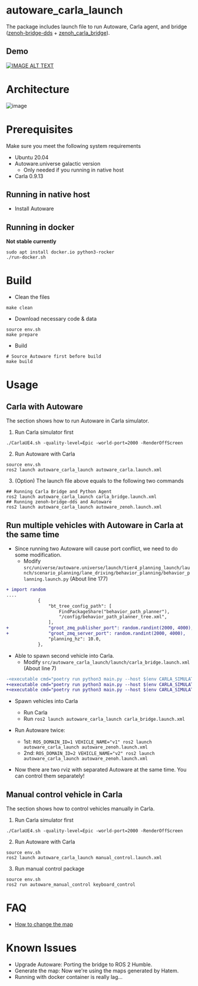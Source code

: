 # autoware_carla_launch

The package includes launch file to run Autoware, Carla agent, and bridge ([zenoh-bridge-dds](https://github.com/eclipse-zenoh/zenoh-plugin-dds) + [zenoh_carla_bridge](https://github.com/evshary/zenoh_carla_bridge)).

## Demo

[![IMAGE ALT TEXT](http://img.youtube.com/vi/UFBRMqJ2r0w/0.jpg)](https://youtu.be/UFBRMqJ2r0w "Run multiple vehicles with Autoware in Carla")

# Architecture

![image](https://user-images.githubusercontent.com/456210/232400804-e0e0a755-0f6d-4873-a8ad-f1188011c993.png)

# Prerequisites

Make sure you meet the following system requirements

* Ubuntu 20.04
* Autoware.universe galactic version
  - Only needed if you running in native host
* Carla 0.9.13

## Running in native host

* Install Autoware

## Running in docker

**Not stable currently**

```shell
sudo apt install docker.io python3-rocker
./run-docker.sh
```

# Build

* Clean the files

```shell
make clean
```

* Download necessary code & data

```shell
source env.sh
make prepare
```

* Build

```shell
# Source Autoware first before build
make build
```

# Usage

## Carla with Autoware

The section shows how to run Autoware in Carla simulator.

1. Run Carla simulator first

```shell
./CarlaUE4.sh -quality-level=Epic -world-port=2000 -RenderOffScreen
```

2. Run Autoware with Carla
 
```shell
source env.sh
ros2 launch autoware_carla_launch autoware_carla.launch.xml
```

3. (Option) The launch file above equals to the following two commands

```shell
## Running Carla Bridge and Python Agent
ros2 launch autoware_carla_launch carla_bridge.launch.xml
## Running zenoh-bridge-dds and Autoware
ros2 launch autoware_carla_launch autoware_zenoh.launch.xml
```

## Run multiple vehicles with Autoware in Carla at the same time

* Since running two Autoware will cause port conflict, we need to do some modification.
  - Modify `src/universe/autoware.universe/launch/tier4_planning_launch/launch/scenario_planning/lane_driving/behavior_planning/behavior_planning.launch.py` (About line 177) 

```diff
+ import random
....
            {
                "bt_tree_config_path": [
                    FindPackageShare("behavior_path_planner"),
                    "/config/behavior_path_planner_tree.xml",
                ],
+               "groot_zmq_publisher_port": random.randint(2000, 4000),
+               "groot_zmq_server_port": random.randint(2000, 4000),
                "planning_hz": 10.0,
            },
```

* Able to spawn second vehicle into Carla.
  - Modify `src/autoware_carla_launch/launch/carla_bridge.launch.xml` (About line 7)

```diff
-<executable cmd="poetry run python3 main.py --host $(env CARLA_SIMULATOR_IP) --rolename $(env VEHICLE_NAME)" cwd="$(env AUTOWARE_CARLA_ROOT)/external/zenoh_carla_bridge/carla_agent" output="screen" />
+<executable cmd="poetry run python3 main.py --host $(env CARLA_SIMULATOR_IP) --rolename 'v1' --position 87.687683,145.671295,0.300000,0.000000,90.000053,0.000000" cwd="$(env AUTOWARE_CARLA_ROOT)/external/zenoh_carla_bridge/carla_agent" output="screen" />
+<executable cmd="poetry run python3 main.py --host $(env CARLA_SIMULATOR_IP) --rolename 'v2' --position 92.109985,227.220001,0.300000,0.000000,-90.000298,0.000000" cwd="$(env AUTOWARE_CARLA_ROOT)/external/zenoh_carla_bridge/carla_agent" output="screen" />
```

* Spawn vehicles into Carla
  - Run Carla
  - Run `ros2 launch autoware_carla_launch carla_bridge.launch.xml`

* Run Autoware twice:
  - 1st: `ROS_DOMAIN_ID=1 VEHICLE_NAME="v1" ros2 launch autoware_carla_launch autoware_zenoh.launch.xml`
  - 2nd: `ROS_DOMAIN_ID=2 VEHICLE_NAME="v2" ros2 launch autoware_carla_launch autoware_zenoh.launch.xml`

* Now there are two rviz with separated Autoware at the same time. You can control them separately!

## Manual control vehicle in Carla

The section shows how to control vehicles manually in Carla.

1. Run Carla simulator first

```shell
./CarlaUE4.sh -quality-level=Epic -world-port=2000 -RenderOffScreen
```

2. Run Autoware with Carla

```shell
source env.sh
ros2 launch autoware_carla_launch manual_control.launch.xml
```

3. Run manual control package

```shell
source env.sh
ros2 run autoware_manual_control keyboard_control
```

# FAQ

* [How to change the map](carla_map/README.md)

# Known Issues

* Upgrade Autoware: Porting the bridge to ROS 2 Humble.
* Generate the map: Now we're using the maps generated by Hatem.
* Running with docker container is really lag...
